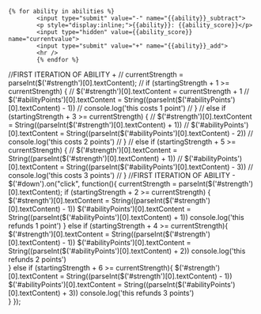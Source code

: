 	{% for ability in abilities %}
			<input type="submit" value="-" name="{{ability}}_subtract">
			<p style="display:inline;">{{ability}}: {{ability_score}}</p>
			<input type="hidden" value={{ability_score}} name="currentvalue">
			<input type="submit" value="+" name="{{ability}}_add">
			<hr />
			{% endfor %}

//FIRST ITERATION OF ABILITY +
	// currentStrength = parseInt($('#strength')[0].textContent);
	// if (startingStrength + 1 >= currentStrength) {
	// 	$('#strength')[0].textContent = currentStrength + 1
	// 	$('#abilityPoints')[0].textContent = String((parseInt($('#abilityPoints')[0].textContent) - 1))
	// 	console.log('this costs 1 point')
	// }
	// else if (startingStrength + 3 >= currentStrength) {
	// 	$('#strength')[0].textContent = String((parseInt($('#strength')[0].textContent) + 1))
	// 	$('#abilityPoints')[0].textContent = String((parseInt($('#abilityPoints')[0].textContent) - 2))
	// 	console.log('this costs 2 points')
	// }
	// else if (startingStrength + 5 >= currentStrength) {
	// 	$('#strength')[0].textContent = String((parseInt($('#strength')[0].textContent) + 1))
	// 	$('#abilityPoints')[0].textContent = String((parseInt($('#abilityPoints')[0].textContent) - 3))
	// 	console.log('this costs 3 points')
	// }
//FIRST ITERATION OF ABILITY -
$('#down').on("click", function(){
	currentStrength = parseInt($('#strength')[0].textContent);
	if (startingStrength + 2 >= currentStrength) {
		$('#strength')[0].textContent = String((parseInt($('#strength')[0].textContent) - 1))
		$('#abilityPoints')[0].textContent = String((parseInt($('#abilityPoints')[0].textContent) + 1))
		console.log('this refunds 1 point')
	}
	else if (startingStrength + 4 >= currentStrength){
		$('#strength')[0].textContent = String((parseInt($('#strength')[0].textContent) - 1))
		$('#abilityPoints')[0].textContent = String((parseInt($('#abilityPoints')[0].textContent) + 2))
		console.log('this refunds 2 points')		
	}
	else if (startingStrength + 6 >= currentStrength){
		$('#strength')[0].textContent = String((parseInt($('#strength')[0].textContent) - 1))
		$('#abilityPoints')[0].textContent = String((parseInt($('#abilityPoints')[0].textContent) + 3))
		console.log('this refunds 3 points')		
	}
});